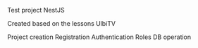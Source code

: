 Test project NestJS

Created based on the lessons UlbiTV

Project creation
Registration
Authentication
Roles
DB operation